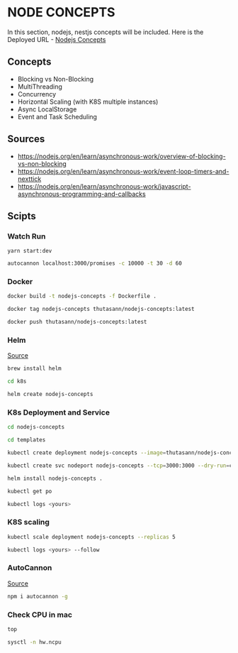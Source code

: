 # NODE CONCEPTS

In this section, nodejs, nestjs concepts will be included. Here is the Deployed URL - [Nodejs Concepts](https://nodejs-concepts.onrender.com)

## Concepts

- Blocking vs Non-Blocking
- MultiThreading
- Concurrency
- Horizontal Scaling (with K8S multiple instances)
- Async LocalStorage
- Event and Task Scheduling

## Sources

- https://nodejs.org/en/learn/asynchronous-work/overview-of-blocking-vs-non-blocking
- https://nodejs.org/en/learn/asynchronous-work/event-loop-timers-and-nexttick
- https://nodejs.org/en/learn/asynchronous-work/javascript-asynchronous-programming-and-callbacks

## Scipts

### Watch Run

```
yarn start:dev
```

```bash
autocannon localhost:3000/promises -c 10000 -t 30 -d 60
```

### Docker

```bash
docker build -t nodejs-concepts -f Dockerfile .
```

```bash
docker tag nodejs-concepts thutasann/nodejs-concepts:latest
```

```bash
docker push thutasann/nodejs-concepts:latest
```

### Helm

[Source](https://helm.sh/docs/intro/install/)

```bash
brew install helm
```

```bash
cd k8s

helm create nodejs-concepts
```

### K8s Deployment and Service

```bash
cd nodejs-concepts

cd templates
```

```bash
kubectl create deployment nodejs-concepts --image=thutasann/nodejs-concepts:latest --port 3000 --dry-run=client -o yaml > deployment.yaml
```

```bash
kubectl create svc nodeport nodejs-concepts --tcp=3000:3000 --dry-run=client -o yaml > service.yaml
```

```bash
helm install nodejs-concepts .
```

```bash
kubectl get po
```

```bash
kubectl logs <yours>
```

### K8S scaling

```bash
kubectl scale deployment nodejs-concepts --replicas 5
```

```bash
kubectl logs <yours> --follow
```

### AutoCannon

[Source](https://www.npmjs.com/package/autocannon)

```bash
npm i autocannon -g
```

### Check CPU in mac

```bash
top
```

```bash
sysctl -n hw.ncpu
```
